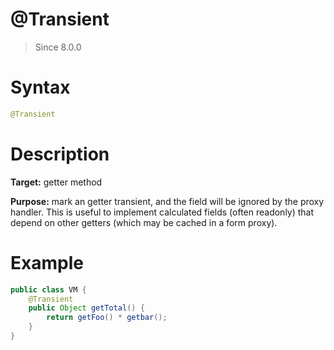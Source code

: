 # @Transient
> Since 8.0.0

Syntax
======

``` java
@Transient
```

Description
===========

**Target:** getter method

**Purpose:** mark an getter transient, and the field will be ignored by the proxy handler.
This is useful to implement calculated fields (often readonly) that depend on other getters (which may be cached in a form proxy).

Example
=======

``` java
public class VM {
    @Transient
    public Object getTotal() {
        return getFoo() * getbar();
    }
}
```
